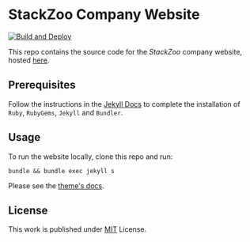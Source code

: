 # StackZoo Company Website
[![Build and Deploy](https://github.com/stackzoo/stackzoo.io/actions/workflows/pages-deploy.yml/badge.svg)](https://github.com/stackzoo/stackzoo.io/actions/workflows/pages-deploy.yml)

This repo contains the source code for the *StackZoo* company website, hosted <a href="https://www.stackzoo.io/about">here</a>.

## Prerequisites

Follow the instructions in the [Jekyll Docs](https://jekyllrb.com/docs/installation/) to complete the installation of `Ruby`, `RubyGems`, `Jekyll` and `Bundler`.


## Usage

To run the website locally, clone this repo and run:

```
bundle && bundle exec jekyll s
```
Please see the [theme's docs](https://github.com/cotes2020/jekyll-theme-chirpy#documentation).

## License

This work is published under [MIT][mit] License.

[gem]: https://rubygems.org/gems/jekyll-theme-chirpy
[chirpy]: https://github.com/cotes2020/jekyll-theme-chirpy/
[use-template]: https://github.com/cotes2020/chirpy-starter/generate
[CD]: https://en.wikipedia.org/wiki/Continuous_deployment
[mit]: https://github.com/cotes2020/chirpy-starter/blob/master/LICENSE
